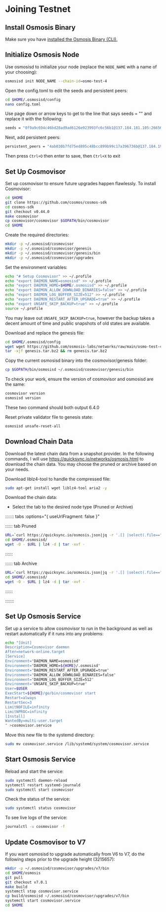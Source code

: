 # Joining Testnet

## Install Osmosis Binary

Make sure you have [installed the Osmosis Binary (CLI).](../cli/install)

## Initialize Osmosis Node

Use osmosisd to initialize your node (replace the ```NODE_NAME``` with a name of your choosing):

```bash
osmosisd init NODE_NAME --chain-id=osmo-test-4
```

Open the config.toml to edit the seeds and persistent peers:

```bash
cd $HOME/.osmosisd/config
nano config.toml
```

Use page down or arrow keys to get to the line that says seeds = "" and replace it with the following:

```bash
seeds = "0f9a9c694c46bd28ad9ad6126e923993fc6c56b1@137.184.181.105:26656"
```

Next, add persistent peers:

```bash
persistent_peers = "4ab030b7fd75ed895c48bcc899b99c17a396736b@137.184.190.127:26656,3dbffa30baab16cc8597df02945dcee0aa0a4581@143.198.139.33:26656"
```

Then press ```Ctrl+O``` then enter to save, then ```Ctrl+X``` to exit

## Set Up Cosmovisor

Set up cosmovisor to ensure future upgrades happen flawlessly. To install Cosmovisor:

```bash
cd $HOME
git clone https://github.com/cosmos/cosmos-sdk
cd cosmos-sdk
git checkout v0.44.0
make cosmovisor
cp cosmovisor/cosmovisor $GOPATH/bin/cosmovisor
cd $HOME
```

Create the required directories:

```bash
mkdir -p ~/.osmosisd/cosmovisor
mkdir -p ~/.osmosisd/cosmovisor/genesis
mkdir -p ~/.osmosisd/cosmovisor/genesis/bin
mkdir -p ~/.osmosisd/cosmovisor/upgrades
```

Set the environment variables:

```bash
echo "# Setup Cosmovisor" >> ~/.profile
echo "export DAEMON_NAME=osmosisd" >> ~/.profile
echo "export DAEMON_HOME=$HOME/.osmosisd" >> ~/.profile
echo "export DAEMON_ALLOW_DOWNLOAD_BINARIES=false" >> ~/.profile
echo "export DAEMON_LOG_BUFFER_SIZE=512" >> ~/.profile
echo "export DAEMON_RESTART_AFTER_UPGRADE=true" >> ~/.profile
echo "export UNSAFE_SKIP_BACKUP=true" >> ~/.profile
source ~/.profile
```

You may leave out `UNSAFE_SKIP_BACKUP=true`, however the backup takes a decent amount of time and public snapshots of old states are available.

Download and replace the genesis file:

```bash
cd $HOME/.osmosisd/config
wget wget https://github.com/osmosis-labs/networks/raw/main/osmo-test-4/genesis.tar.bz2
tar -xjf genesis.tar.bz2 && rm genesis.tar.bz2
```

Copy the current osmosisd binary into the cosmovisor/genesis folder:

```bash
cp $GOPATH/bin/osmosisd ~/.osmosisd/cosmovisor/genesis/bin
```

To check your work, ensure the version of cosmovisor and osmosisd are the same:

```bash
cosmovisor version
osmosisd version
```

These two command should both output 6.4.0

Reset private validator file to genesis state:

```bash
osmosisd unsafe-reset-all
```

## Download Chain Data

Download the latest chain data from a snapshot provider. In the following commands, I will use <a href="https://quicksync.io/networks/osmosis.html" target="_blank">https://quicksync.io/networks/osmosis.html</a> to download the chain data. You may choose the pruned or archive based on your needs.

Download liblz4-tool to handle the compressed file:

```bash
sudo apt-get install wget liblz4-tool aria2 -y
```

Download the chain data:

- Select the tab to the desired node type (Pruned or Archive)


<!-- #region -->
::::::: tabs :options="{ useUrlFragment: false }"

:::::: tab Pruned

``` bash
URL=`curl https://quicksync.io/osmosis.json|jq -r '.[] |select(.file=="osmotestnet-3-pruned")|select (.mirror=="Netherlands")|.url'`
cd $HOME/.osmosisd/
wget -O - $URL | lz4 -d | tar -xvf -
```

::::::

:::::: tab Archive

``` bash
URL=`curl https://quicksync.io/osmosis.json|jq -r '.[] |select(.file=="osmotestnet-3-archive")|select (.mirror=="Netherlands")|.url'`
cd $HOME/.osmosisd/
wget -O - $URL | lz4 -d | tar -xvf -
```

::::::

:::::::

<!-- #endregion -->

## Set Up Osmosis Service

Set up a service to allow cosmovisor to run in the background as well as restart automatically if it runs into any problems:

```bash
echo "[Unit]
Description=Cosmovisor daemon
After=network-online.target
[Service]
Environment="DAEMON_NAME=osmosisd"
Environment="DAEMON_HOME=${HOME}/.osmosisd"
Environment="DAEMON_RESTART_AFTER_UPGRADE=true"
Environment="DAEMON_ALLOW_DOWNLOAD_BINARIES=false"
Environment="DAEMON_LOG_BUFFER_SIZE=512"
Environment="UNSAFE_SKIP_BACKUP=true"
User=$USER
ExecStart=${HOME}/go/bin/cosmovisor start
Restart=always
RestartSec=3
LimitNOFILE=infinity
LimitNPROC=infinity
[Install]
WantedBy=multi-user.target
" >cosmovisor.service
```

Move this new file to the systemd directory:

```bash
sudo mv cosmovisor.service /lib/systemd/system/cosmovisor.service
```

## Start Osmosis Service

Reload and start the service:

```bash
sudo systemctl daemon-reload
systemctl restart systemd-journald
sudo systemctl start cosmovisor
```

Check the status of the service:

```bash
sudo systemctl status cosmovisor
```

To see live logs of the service:

```bash
journalctl -u cosmovisor -f
```

## Update Cosmovisor to V7

If you want osmosisd to upgrade automatically from V6 to V7, do the following steps prior to the upgrade height (3215657):

```bash
mkdir -p ~/.osmosisd/cosmovisor/upgrades/v7/bin
cd $HOME/osmosis
git pull
git checkout v7.0.1
make build
systemctl stop cosmovisor.service
cp build/osmosisd ~/.osmosisd/cosmovisor/upgrades/v7/bin
systemctl start cosmovisor.service
cd $HOME
```
